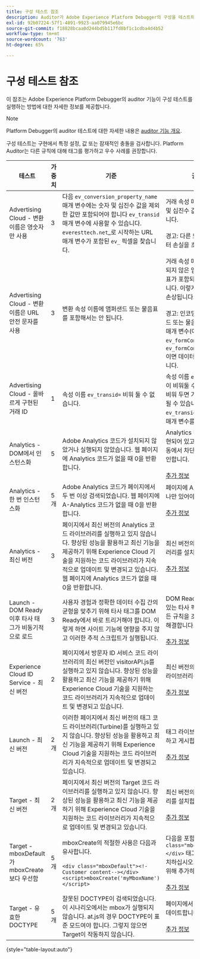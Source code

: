 ```yaml
---
title: 구성 테스트 참조
description: Auditor가 Adobe Experience Platform Debugger의 구성을 테스트하는 방법을 알아봅니다.
exl-id: 92b07224-57f1-4891-9923-aa079945e6bc
source-git-commit: f18828bcaa0d244bd5b117fd8bf1c1cdba4d4b52
workflow-type: tm+mt
source-wordcount: '763'
ht-degree: 65%

---
```


# 구성 테스트 참조

이 참조는 Adobe Experience Platform Debugger의 auditor 기능이 구성 테스트를 실행하는 방법에 대한 자세한 정보를 제공합니다.

>[!NOTE]
>
>Platform Debugger의 auditor 테스트에 대한 자세한 내용은 [auditor 기능 개요](./overview.md).

구성 테스트는 구현에서 특정 설정, 값 또는 잠재적인 충돌을 검사합니다. Platform Auditor는 다른 규칙에 대해 태그를 평가하고 우수 사례를 권장합니다.

| 테스트 | 가중치 | 기준 | 권장 사항 |
| --- | --- | --- | --- |
| Advertising Cloud - 변환 이름은 영숫자만 사용 | 3 | 다음 `ev_conversion_property_name` 매개 변수에는 숫자 및 십진수 값을 제외한 값만 포함되어야 합니다 `ev_transid` 매개 변수에 사용할 수 있습니다. `everesttech.net`_로 시작하는 URL 매개 변수가 포함된 `ev_` 픽셀을 찾습니다. | 거래 속성 매개 변수에는 숫자 및 십진수 값만 포함되어야 합니다.<br><br>경고: 다른 모든 값 유형은 데이터 손실을 초래할 수 있습니다. |
| Advertising Cloud - 변환 이름은 URL 안전 문자를 사용 | 3 | 변환 속성 이름에 앰퍼샌드 또는 물음표를 포함해서는 안 됩니다. | 거래 속성 매개 변수에 인코딩되지 않은 앰퍼샌드 또는 물음표가 포함되어 있지 않아야 합니다. 이렇게 하면 URL 형식이 손상됩니다.<br><br>경고: 인코딩되지 않은 앰퍼샌드 또는 물음표가 포함된 속성 매개 변수(예:  `ev_formComplete?=1` 또는  `ev_formComplete&Submit=1`)이면 데이터가 손실될 수 있습니다. |
| Advertising Cloud - 올바르게 구현된 거래 ID | 1 | 속성 이름  `ev_transid=` 비워 둘 수 없습니다. | 속성 이름  `ev_transid=` 값 없이 비워둘 수 없습니다. 값 없이 비워 두면 거래 데이터가 손실될 수 있습니다. 에 값 할당 `ev_transid=` 또는 픽셀에서 매개 변수를 제거합니다. |
| Analytics - DOM에서 인스턴스화 | 5 | Adobe Analytics 코드가 설치되지 않았거나 실행되지 않았습니다. 웹 페이지에 Analytics 코드가 없을 때 0을 반환합니다. | Analytics 태그가 페이지에 구현되어 있고 후속 스크립트 활동에서 차단되지 않았는지 확인합니다.<br><br>[추가 정보](https://experienceleague.adobe.com/docs/analytics/implementation/home.html?lang=ko-KR) |
| Analytics - 한 번 인스턴스화 | 5개 | Adobe Analytics 코드가 페이지에서 두 번 이상 검색되었습니다. 웹 페이지에 A-Analytics 코드가 없을 때 0을 반환합니다. | 페이지에 Analytics 태그가 하나만 있어야 합니다.<br><br>[추가 정보](https://experienceleague.adobe.com/docs/analytics/implementation/home.html) |
| Analytics - 최신 버전 | 3 | 페이지에서 최신 버전의 Analytics 코드 라이브러리를 실행하고 있지 않습니다. 향상된 성능을 활용하고 최신 기능을 제공하기 위해 Experience Cloud 기술을 지원하는 코드 라이브러리가 지속적으로 업데이트 및 변경되고 있습니다. 웹 페이지에 Analytics 코드가 없을 때 0을 반환합니다. | 최신 버전의 Analytics 라이브러리를 설치합니다.<br><br>[추가 정보](https://experienceleague.adobe.com/docs/analytics/implementation/appmeasurement-updates.html) |
| Launch - DOM Ready 이후 타사 태그가 비동기적으로 로드 | 3 | 사용자 경험과 정확한 데이터 수집 간의 균형을 맞추기 위해 타사 태그를 DOM Ready에서 바로 트리거해야 합니다. 이렇게 하면 사이트 기능에 영향을 주지 않고 이러한 추적 스크립트가 실행됩니다. | DOM Ready에서 시작할 수 있는 타사 픽셀을 실행하는 모든 규칙을 조정하여 이 문제를 해결합니다.<br><br>[추가 정보](https://experienceleague.adobe.com/docs/experience-platform/tags/ui/rules.html?lang=ko-KR) |
| Experience Cloud ID Service - 최신 버전 | 2 | 페이지에서 방문자 ID 서비스 코드 라이브러리의 최신 버전인 visitorAPI.js를 실행하고 있지 않습니다. 향상된 성능을 활용하고 최신 기능을 제공하기 위해 Experience Cloud 기술을 지원하는 코드 라이브러리가 지속적으로 업데이트 및 변경되고 있습니다. | 최신 버전의 방문자 ID 서비스 라이브러리를 설치합니다.<br><br>[추가 정보](https://experienceleague.adobe.com/docs/id-service/using/id-service-api/library.html) |
| Launch - 최신 버전 | 2개 | 이러한 페이지에서 최신 버전의 태그 코드 라이브러리(Turbine)를 실행하고 있지 않습니다. 향상된 성능을 활용하고 최신 기능을 제공하기 위해 Experience Cloud 기술을 지원하는 코드 라이브러리가 지속적으로 업데이트 및 변경되고 있습니다. | 태그 라이브러리를 다시 빌드하고 게시합니다.<br><br>[추가 정보](https://experienceleague.adobe.com/docs/experience-platform/tags/get-started/quick-start.html) |
| Target - 최신 버전 | 2개 | 페이지에서 최신 버전의 Target 코드 라이브러리를 실행하고 있지 않습니다. 향상된 성능을 활용하고 최신 기능을 제공하기 위해 Experience Cloud 기술을 지원하는 코드 라이브러리가 지속적으로 업데이트 및 변경되고 있습니다. | 최신 버전의 Target 라이브러리를 설치합니다.<br><br>[추가 정보](https://experienceleague.adobe.com/docs/target/using/implement-target/client-side/implement-target-for-client-side-web.html) |
| Target - mboxDefault가 mboxCreate보다 우선함 | 5개 | mboxCreate의 적절한 사용은 다음과 유사합니다.<br><br> `<div class="mboxDefault"><!-Customer content--></div><script>mboxCreate('myMboxName')</script>` | 다음을 포함해야 합니다  `<div class="mboxDefault"></div>` 태그에 다음 코드를 배치하십시오. at.js는 사용자를 위해 추가하지 않습니다.<br><br>[추가 정보](https://experienceleague.adobe.com/docs/target/using/implement-target/client-side/implement-target-for-client-side-web.html) |
| Target - 유효한 DOCTYPE | 5개 | 잘못된 DOCTYPE이 검색되었습니다. 이 시나리오에서는 mbox가 실행되지 않습니다.  at.js의 경우 DOCTYPE이 표준 모드여야 합니다. 그렇지 않으면 Target이 작동하지 않습니다. | 페이지에서 DOCTYPE을 업데이트합니다.<br><br>[추가 정보](https://experienceleague.adobe.com/docs/target/using/implement-target/client-side/at-js-implementation/faq-at-js/target-atjs-faq.html) |

{style=&quot;table-layout:auto&quot;}
